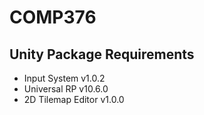 # COMP376

## Unity Package Requirements
- Input System v1.0.2
- Universal RP v10.6.0
- 2D Tilemap Editor v1.0.0
